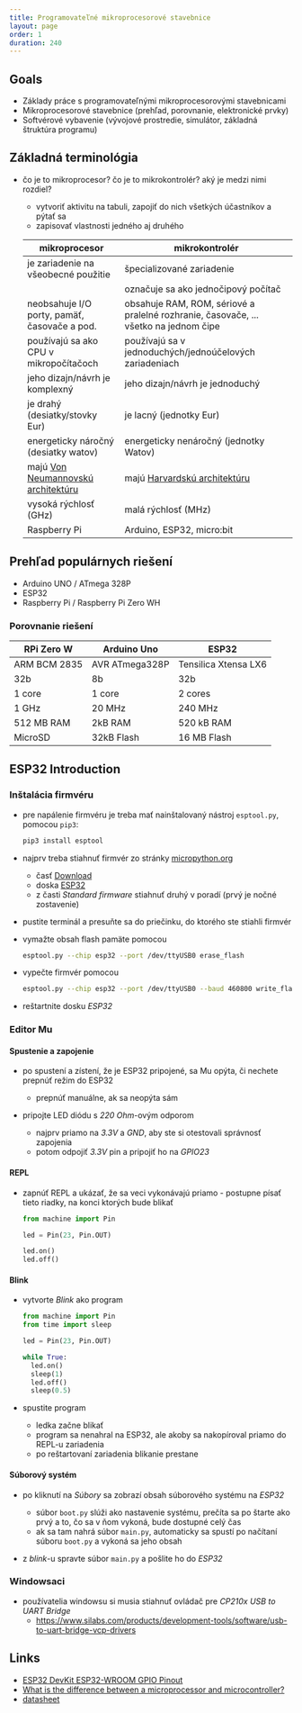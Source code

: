 ```yaml
---
title: Programovateľné mikroprocesorové stavebnice
layout: page
order: 1
duration: 240
---
```


## Goals

- Základy práce s programovateľnými mikroprocesorovými stavebnicami
- Mikroprocesorové stavebnice (prehľad, porovnanie, elektronické prvky)
- Softvérové vybavenie (vývojové prostredie, simulátor, základná štruktúra programu)


## Základná terminológia

* čo je to mikroprocesor? čo je to mikrokontrolér? aký je medzi nimi rozdiel?
    * vytvoriť aktivitu na tabuli, zapojiť do nich všetkých účastníkov a pýtať sa
    * zapisovať vlastnosti jedného aj druhého

    | mikroprocesor | mikrokontrolér |
    |---------------|----------------|
    | je zariadenie na všeobecné použitie | špecializované zariadenie |
    | | označuje sa ako jednočipový počítač |
    | neobsahuje I/O porty, pamäť, časovače a pod. | obsahuje RAM, ROM, sériové a pralelné rozhranie, časovače, ... všetko na jednom čipe |
    | používajú sa ako CPU v mikropočítačoch | používajú sa v jednoduchých/jednoúčelových zariadeniach |
    | jeho dizajn/návrh je komplexný | jeho dizajn/návrh je jednoduchý |
    | je drahý (desiatky/stovky Eur) | je lacný (jednotky Eur) |
    | energeticky náročný (desiatky watov) | energeticky nenáročný (jednotky Watov) |
    | majú [Von Neumannovskú architektúru](https://en.wikipedia.org/wiki/Von_Neumann_architecture) | majú [Harvardskú architektúru](https://en.wikipedia.org/wiki/Harvard_architecture) |
    | vysoká rýchlosť (GHz) | malá rýchlosť (MHz) |
    | Raspberry Pi | Arduino, ESP32, micro:bit |


## Prehľad populárnych riešení

* Arduino UNO / ATmega 328P
* ESP32
* Raspberry Pi / Raspberry Pi Zero WH

### Porovnanie riešení

| RPi Zero W | Arduino Uno | ESP32 |
|------|------|--------|
| ARM BCM 2835 | AVR ATmega328P | Tensilica Xtensa LX6 |
| 32b | 8b | 32b |
| 1 core | 1 core | 2 cores |
| 1 GHz | 20 MHz | 240 MHz |
| 512 MB RAM | 2kB RAM | 520 kB RAM |
| MicroSD | 32kB Flash | 16 MB Flash |


## ESP32 Introduction

### Inštalácia firmvéru

* pre napálenie firmvéru je treba mať nainštalovaný nástroj `esptool.py`, pomocou `pip3`:
  ```bash
  pip3 install esptool
  ```

* najprv treba stiahnuť firmvér zo stránky [micropython.org](http://micropython.org/) 
    * časť [Download](http://micropython.org/download)
    * doska [ESP32](http://micropython.org/download)
    * z časti _Standard firmware_ stiahnuť druhý v poradí (prvý je nočné zostavenie)

* pustite terminál a presuňte sa do priečinku, do ktorého ste stiahli firmvér

* vymažte obsah flash pamäte pomocou
  ```bash
  esptool.py --chip esp32 --port /dev/ttyUSB0 erase_flash
  ```

* vypečte firmvér pomocou
  ```bash
  esptool.py --chip esp32 --port /dev/ttyUSB0 --baud 460800 write_flash -z 0x1000 esp32-20190125-v1.10.bin
  ```

* reštartnite dosku _ESP32_


### Editor Mu

#### Spustenie a zapojenie

* po spustení a zístení, že je ESP32 pripojené, sa Mu opýta, či nechete prepnúť režim do ESP32
    * prepnúť manuálne, ak sa neopýta sám

* pripojte LED diódu s _220 Ohm_-ovým odporom
    * najprv priamo na _3.3V_ a _GND_, aby ste si otestovali správnosť zapojenia
    * potom odpojiť _3.3V_ pin a pripojiť ho na _GPIO23_

#### REPL

* zapnúť REPL a ukázať, že sa veci vykonávajú priamo - postupne písať tieto riadky, na konci ktorých bude blikať
  ```python
  from machine import Pin

  led = Pin(23, Pin.OUT)

  led.on()
  led.off()
  ```

#### Blink

* vytvorte _Blink_ ako program
  ```python
  from machine import Pin
  from time import sleep

  led = Pin(23, Pin.OUT)

  while True:
    led.on()
    sleep(1)
    led.off()
    sleep(0.5)
  ```

* spustite program
    * ledka začne blikať
    * program sa nenahral na ESP32, ale akoby sa nakopíroval priamo do REPL-u zariadenia
    * po reštartovaní zariadenia blikanie prestane


#### Súborový systém

* po kliknutí na _Súbory_ sa zobrazí obsah súborového systému na _ESP32_
    * súbor `boot.py` slúži ako nastavenie systému, prečíta sa po štarte ako prvý a to, čo sa v ňom vykoná, bude dostupné celý čas
    * ak sa tam nahrá súbor `main.py`, automaticky sa spustí po načítaní súboru `boot.py` a vykoná sa jeho obsah

* z _blink_-u spravte súbor `main.py` a pošlite ho do _ESP32_

### Windowsaci

* používatelia windowsu si musia stiahnuť ovládač pre _CP210x USB to UART Bridge_
  * https://www.silabs.com/products/development-tools/software/usb-to-uart-bridge-vcp-drivers


## Links

* [ESP32 DevKit ESP32-WROOM GPIO Pinout](https://circuits4you.com/2018/12/31/esp32-devkit-esp32-wroom-gpio-pinout/)
* [What is the difference between a microprocessor and microcontroller?](https://www.quora.com/What-is-the-difference-between-a-microprocessor-and-microcontroller)
* [datasheet](files/esp32-wroom-32_datasheet_en.pdf)